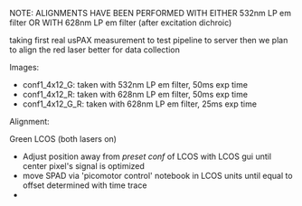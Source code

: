 NOTE: ALIGNMENTS HAVE BEEN PERFORMED WITH EITHER 532nm LP em filter OR
WITH 628nm LP em filter (after excitation dichroic)

taking first real usPAX measurement to test pipeline to server
then we plan to align the red laser better for data collection

Images:
- conf1_4x12_G: taken with 532nm LP em filter, 50ms exp time
- conf1_4x12_R: taken with 628nm LP em filter, 50ms exp time
- conf1_4x12_G_R: taken with 628nm LP em filter, 25ms exp time

Alignment:

Green LCOS (both lasers on)
- Adjust position away from *preset conf* of LCOS with
LCOS gui until center pixel's signal is optimized
- move SPAD via 'picomotor control' notebook in LCOS units
until equal to offset determined with time trace
-
